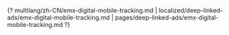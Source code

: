 {? multilang/zh-CN/emx-digital-mobile-tracking.md | localized/deep-linked-ads/emx-digital-mobile-tracking.md | pages/deep-linked-ads/emx-digital-mobile-tracking.md ?}
